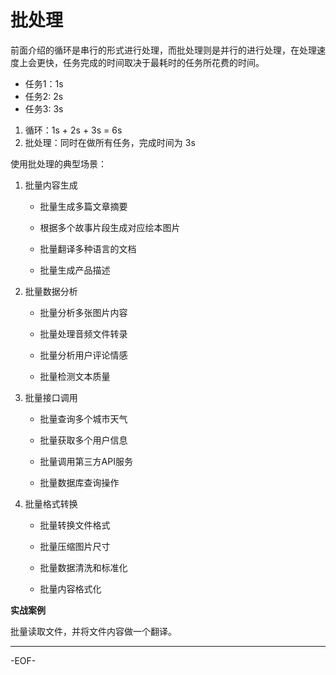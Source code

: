 # 批处理

前面介绍的循环是串行的形式进行处理，而批处理则是并行的进行处理，在处理速度上会更快，任务完成的时间取决于最耗时的任务所花费的时间。

- 任务1：1s
- 任务2: 2s
- 任务3: 3s

1. 循环：1s + 2s + 3s = 6s
2. 批处理：同时在做所有任务，完成时间为 3s

使用批处理的典型场景：

1. 批量内容生成

   - 批量生成多篇文章摘要

   - 根据多个故事片段生成对应绘本图片

   - 批量翻译多种语言的文档

   - 批量生成产品描述

2. 批量数据分析

   - 批量分析多张图片内容

   - 批量处理音频文件转录

   - 批量分析用户评论情感

   - 批量检测文本质量

3. 批量接口调用

   - 批量查询多个城市天气

   - 批量获取多个用户信息

   - 批量调用第三方API服务

   - 批量数据库查询操作

4. 批量格式转换

   - 批量转换文件格式

   - 批量压缩图片尺寸

   - 批量数据清洗和标准化

   - 批量内容格式化



**实战案例**

批量读取文件，并将文件内容做一个翻译。

---

-EOF-